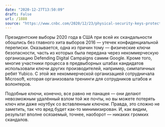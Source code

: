 ```yaml
---
date: "2020-12-27T13:50:09"
draft: False
url: /1888
source: "https://www.cnbc.com/2020/12/23/physical-security-keys-protected-2016-election-campaigns-against-leaks.html"
---
```


Президентские выборы 2020 года в США при всей их скандальности обошлись без главного хита выборов 2016 — утечек конфиденциальной переписки. Оказывается, одна из причин тому — физические ключи безопасности, часть из которых была передана через некоммерческую организацию Defending Digital Campaigns самим Google. Кроме того, многие участники процесса в предвыборных штабах кандидатов использовали ключи других производителей, например, симпатичных ребят Yubico. С этой же некоммерческой организацией сотрудничала Microsoft, которая организовала тренинги для сотрудников штабов и волонтеров.

Подобные ключи, конечно, все равно не панацея — они делают невозможным удалённый взлом той же почты, но вы можете потерять ключ или даже ноутбук со вставленным ключом. Правда, это сложно не заметить, так что вред будет как-то минимизирован. И, как видим, результат вполне осязаемый, точнее, наоборот — никаких громких скандалов.
